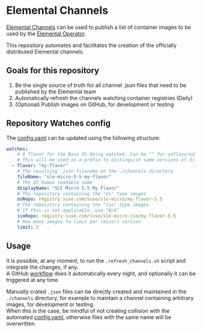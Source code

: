 # Elemental Channels

[Elemental Channels](https://elemental.docs.rancher.com/next/channels) can be used to publish a list of container images to be used by the [Elemental Operator](https://elemental.docs.rancher.com).  

This repository automates and facilitates the creation of the officially distributed Elemental channels.  

## Goals for this repository

1. Be the single source of truth for all channel .json files that need to be published by the Elemental team
1. Automatically refresh the channels watching container registries (Daily)
1. (Optional) Publish images on GitHub, for development or testing

## Repository Watches config

The [config.yaml](./config.yaml) can be updated using the following structure:

```yaml
watches: 
    # A flavor for the Base OS being watched. Can be "" for unflavored images.
    # This will be used as a prefix to distinguish same versions of different flavors.
  - flavor: "my-flavor"
    # The resulting .json filename on the ./channels directory
    fileName: "sle-micro-5-5-my-flavor"
    # The OS human readable name
    displayName: "SLE Micro 5.5 My Flavor"
    # The repository containing the "os" type images
    osRepo: registry.suse.com/suse/sle-micro/my-flavor-5.5
    # The repository containing the "iso" type images.
    # If this is not applicable, use "N/A"
    isoRepo: registry.suse.com/suse/sle-micro-iso/my-flavor-5.5
    # How many images to limit per (minor) version.
    limit: 3
```

## Usage

It is possible, at any moment, to run the `.refresh_channels.sh` script and integrate the changes, if any.  
A GitHub [workflow](.github/workflows/refresh-channels.yaml) does it automatically every night, and optionally it can be triggered at any time.  

Manually crated `.json` files can be directly created and maintained in the `./channels` directory, for example to maintain a channel containing arbitrary images, for development or testing.  
When this is the case, be mindful of not creating collision with the automated [config.yaml](./config.yaml), otherwise files with the same name will be overwritten.  

